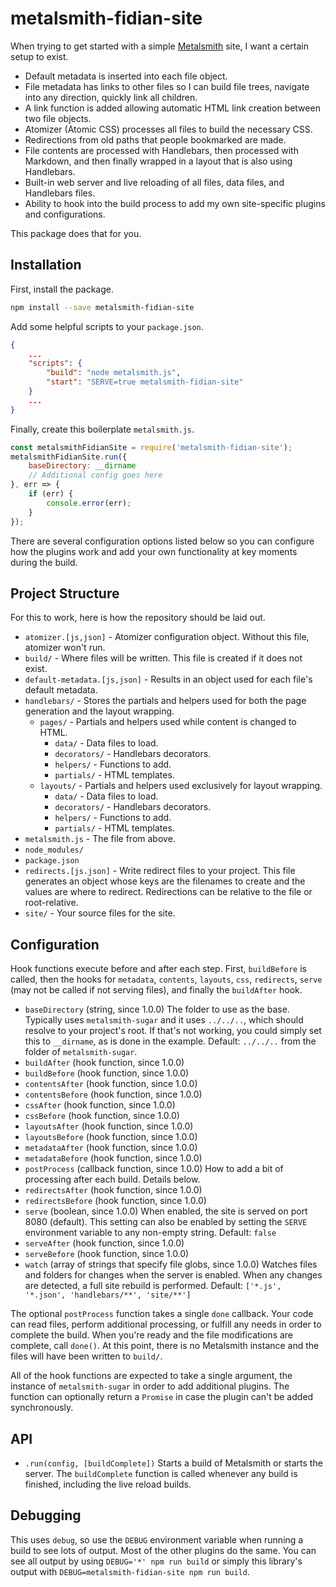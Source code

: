 metalsmith-fidian-site
======================

When trying to get started with a simple [Metalsmith] site, I want a certain setup to exist.

* Default metadata is inserted into each file object.
* File metadata has links to other files so I can build file trees, navigate into any direction, quickly link all children.
* A link function is added allowing automatic HTML link creation between two file objects.
* Atomizer (Atomic CSS) processes all files to build the necessary CSS.
* Redirections from old paths that people bookmarked are made.
* File contents are processed with Handlebars, then processed with Markdown, and then finally wrapped in a layout that is also using Handlebars.
* Built-in web server and live reloading of all files, data files, and Handlebars files.
* Ability to hook into the build process to add my own site-specific plugins and configurations.

This package does that for you.


Installation
------------

First, install the package.

```bash
npm install --save metalsmith-fidian-site
```

Add some helpful scripts to your `package.json`.

```json
{
    ...
    "scripts": {
        "build": "node metalsmith.js",
        "start": "SERVE=true metalsmith-fidian-site"
    }
    ...
}
```

Finally, create this boilerplate `metalsmith.js`.

```js
const metalsmithFidianSite = require('metalsmith-fidian-site');
metalsmithFidianSite.run({
    baseDirectory: __dirname
    // Additional config goes here
}, err => {
    if (err) {
        console.error(err);
    }
});
```

There are several configuration options listed below so you can configure how the plugins work and add your own functionality at key moments during the build.


Project Structure
-----------------

For this to work, here is how the repository should be laid out.

* `atomizer.[js,json]` - Atomizer configuration object. Without this file, atomizer won't run.
* `build/` - Where files will be written. This file is created if it does not exist.
* `default-metadata.[js,json]` - Results in an object used for each file's default metadata.
* `handlebars/` - Stores the partials and helpers used for both the page generation and the layout wrapping.
    * `pages/` - Partials and helpers used while content is changed to HTML.
        * `data/` - Data files to load.
        * `decorators/` - Handlebars decorators.
        * `helpers/` - Functions to add.
        * `partials/` - HTML templates.
    * `layouts/` - Partials and helpers used exclusively for layout wrapping.
        * `data/` - Data files to load.
        * `decorators/` - Handlebars decorators.
        * `helpers/` - Functions to add.
        * `partials/` - HTML templates.
* `metalsmith.js` - The file from above.
* `node_modules/`
* `package.json`
* `redirects.[js.json]` - Write redirect files to your project. This file generates an object whose keys are the filenames to create and the values are where to redirect. Redirections can be relative to the file or root-relative.
* `site/` - Your source files for the site.


Configuration
-------------

Hook functions execute before and after each step. First, `buildBefore` is called, then the hooks for `metadata`, `contents`, `layouts`, `css`, `redirects`, `serve` (may not be called if not serving files), and finally the `buildAfter` hook.

* `baseDirectory` (string, since 1.0.0)
    The folder to use as the base. Typically uses `metalsmith-sugar` and it uses `../../..`, which should resolve to your project's root. If that's not working, you could simply set this to `__dirname`, as is done in the example.
    Default: `../../..` from the folder of `metalsmith-sugar`.
* `buildAfter` (hook function, since 1.0.0)
* `buildBefore` (hook function, since 1.0.0)
* `contentsAfter` (hook function, since 1.0.0)
* `contentsBefore` (hook function, since 1.0.0)
* `cssAfter` (hook function, since 1.0.0)
* `cssBefore` (hook function, since 1.0.0)
* `layoutsAfter` (hook function, since 1.0.0)
* `layoutsBefore` (hook function, since 1.0.0)
* `metadataAfter` (hook function, since 1.0.0)
* `metadataBefore` (hook function, since 1.0.0)
* `postProcess` (callback function, since 1.0.0)
    How to add a bit of processing after each build. Details below.
* `redirectsAfter` (hook function, since 1.0.0)
* `redirectsBefore` (hook function, since 1.0.0)
* `serve` (boolean, since 1.0.0)
    When enabled, the site is served on port 8080 (default). This setting can also be enabled by setting the `SERVE` environment variable to any non-empty string.
    Default: `false`
* `serveAfter` (hook function, since 1.0.0)
* `serveBefore` (hook function, since 1.0.0)
* `watch` (array of strings that specify file globs, since 1.0.0)
    Watches files and folders for changes when the server is enabled. When any changes are detected, a full site rebuild is performed.
    Default: `['*.js', '*.json', 'handlebars/**', 'site/**']`

The optional `postProcess` function takes a single `done` callback. Your code can read files, perform additional processing, or fulfill any needs in order to complete the build. When you're ready and the file modifications are complete, call `done()`. At this point, there is no Metalsmith instance and the files will have been written to `build/`.

All of the hook functions are expected to take a single argument, the instance of `metalsmith-sugar` in order to add additional plugins. The function can optionally return a `Promise` in case the plugin can't be added synchronously.


API
---

* `.run(config, [buildComplete])`
    Starts a build of Metalsmith or starts the server. The `buildComplete` function is called whenever any build is finished, including the live reload builds.


Debugging
---------

This uses `debug`, so use the `DEBUG` environment variable when running a build to see lots of output. Most of the other plugins do the same. You can see all output by using `DEBUG='*' npm run build` or simply this library's output with `DEBUG=metalsmith-fidian-site npm run build`.


[Metalsmith]: https://metalsmith.io
